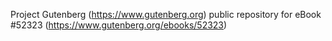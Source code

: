 Project Gutenberg (https://www.gutenberg.org) public repository for
eBook #52323 (https://www.gutenberg.org/ebooks/52323)
